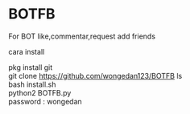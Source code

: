# BOTFB
For BOT like,commentar,request add friends

cara install

pkg install git</br>
git clone https://github.com/wongedan123/BOTFB
ls</br>
bash install.sh</br>
python2 BOTFB.py</br>
password : wongedan
